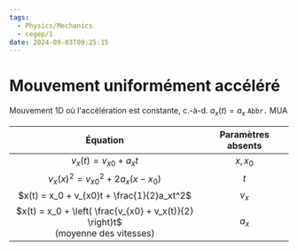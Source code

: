 ```yaml
---
tags:
  - Physics/Mechanics
  - cegep/1
date: 2024-09-03T09:25:15
---
```


# Mouvement uniformément accéléré

Mouvement 1D où l'accélération est constante, c.-à-d. $a_x(t) = a_x$
`Abbr.` MUA

|                                    Équation                                     | Paramètres absents |
|:-------------------------------------------------------------------------------:|:------------------:|
|                              $v_x(t) = v_{x0} + a_xt$                              |      $x, x_0$      |
|                       $v_x(x)^2 = v_{x0}^2 + 2a_x(x - x_0)$                        |      $t$      |
|                     $x(t) = x_0 + v_{x0}t + \frac{1}{2}a_xt^2$                     |      $v_x$      |
| $x(t) = x_0 + \left( \frac{v_{x0} + v_x(t)}{2} \right)t$<br>(moyenne des vitesses) |      $a_x$      |
